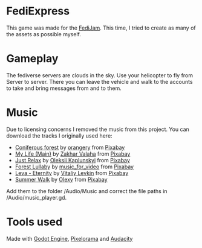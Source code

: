 # FediExpress
This game was made for the [FediJam](https://itch.io/jam/fedi-jam). This time, I tried to create as many of the assets as possible myself.

# Gameplay
The fediverse servers are clouds in the sky. Use your helicopter to fly from Server to server. There you can leave the vehicle and walk to the accounts to take and bring messages from and to them.

# Music
Due to licensing concerns I removed the music from this project. You can download the tracks I originally used here:
- [Coniferous forest](https://pixabay.com/music/acoustic-group-coniferous-forest-142569/) by [orangery](https://pixabay.com/users/orangery-34071953/) from [Pixabay](https://pixabay.com/music/)
- [My Life (Main)](https://pixabay.com/music/acoustic-group-my-life-main-6670/) by [Zakhar Valaha](https://pixabay.com/users/good_b_music-22836301/) from [Pixabay](https://pixabay.com/music/)
- [Just Relax](https://pixabay.com/music/beautiful-plays-just-relax-11157/) by [Oleksii Kaplunskyi](https://pixabay.com/users/lesfm-22579021/) from [Pixabay](https://pixabay.com/music/)
- [Forest Lullaby](https://pixabay.com/music/acoustic-group-forest-lullaby-110624/) by [music_for_video](https://pixabay.com/users/music_for_video-22579021/) from [Pixabay](https://pixabay.com/music/)
- [Leva - Eternity](https://pixabay.com/music/acoustic-group-leva-eternity-149473/) by [Vitaliy Levkin](https://pixabay.com/users/lemonmusicstudio-14942887/) from [Pixabay](https://pixabay.com/music/)
- [Summer Walk](https://pixabay.com/music/acoustic-group-summer-walk-152722/) by [Olexy](https://pixabay.com/users/olexy-25300778/) from [Pixabay](https://pixabay.com/music/)

Add them to the folder /Audio/Music and correct the file paths in /Audio/music_player.gd.

# Tools used
Made with [Godot Engine](https://godotengine.org/), [Pixelorama](https://orama-interactive.itch.io/pixelorama) and [Audacity](https://www.audacityteam.org/)
